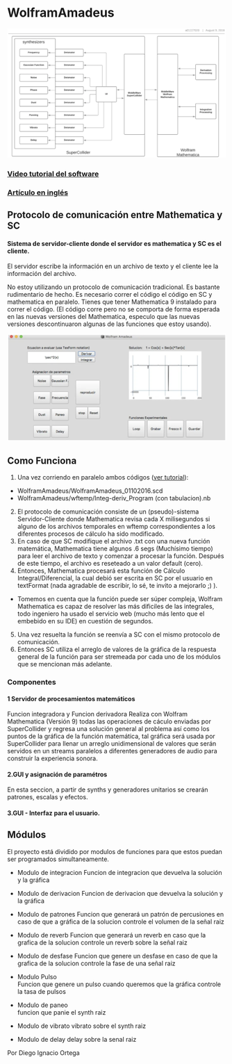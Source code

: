 # WolframAmadeus

![architecture](images/architecture.png)

### [Video tutorial del software](https://medium.com/@diegoignacioortega/music-of-mathematica-70ccdfeb2e42)

### [Artículo en inglés](https://medium.com/@diegoignacioortega/music-of-mathematica-70ccdfeb2e42)

## Protocolo de comunicación entre Mathematica y SC

#### Sistema de servidor-cliente donde el servidor es mathematica y SC es el cliente. 
El servidor escribe la información en un archivo de texto y el cliente lee la información del archivo.

No estoy utilizando un protocolo de comunicación tradicional. Es bastante rudimentario de hecho. 
Es necesario correr el código el código en SC y mathematica en paralelo. 
Tienes que tener Mathematica 9 instalado para correr el código. 
(El código corre pero no se comporta de forma esperada en las nuevas versiones del Mathematica, 
especulo que las nuevas versiones descontinuaron algunas de las funciones que estoy usando).

![architecture](images/UI.png)
## Como Funciona
1. Una vez corriendo en paralelo ambos códigos ([ver tutorial](https://www.youtube.com/watch?v=D2h2Vl4OYZs)):
- WolframAmadeus/WolframAmadeus_01102016.scd 
- WolframAmadeus/wftemp/Integ-deriv_Program (con tabulacion).nb
2. El protocolo de comunicación consiste de un (pseudo)-sistema Servidor-Cliente donde Mathematica revisa cada X milisegundos si alguno de los archivos temporales en wftemp correspondientes a los diferentes procesos de cálculo ha sido modificado. 
3. En caso de que SC modifique el archivo .txt con una nueva función matemática, Mathematica tiene algunos .6 segs (Muchísimo tiempo) para leer el archivo de texto y comenzar a procesar la función. Después de este tiempo, el archivo es reseteado a un valor default (cero).
4. Entonces, Mathematica procesará esta función de Cálculo Integral/Diferencial, la cual debió ser escrita en SC por el usuario en textFormat (nada agradable de escribir, lo sé, te invito a mejorarlo ;) ). 
- Tomemos en cuenta que la función puede ser súper compleja, Wolfram Mathematica es capaz de resolver las más dificiles de las integrales, todo ingeniero ha usado el servicio web (mucho más lento que el embebido en su IDE) en cuestión de segundos. 
5. Una vez resuelta la función se reenvía a SC con el mismo protocolo de comunicación.
6. Entonces SC utiliza el arreglo de valores de la gráfica de la respuesta general de la función para ser stremeada por cada uno de los módulos que se mencionan más adelante.

### Componentes

#### 1 Servidor de procesamientos matemáticos

Funcion integradora y Funcion derivadora
Realiza con Wolfram Mathematica (Versión 9) todas las operaciones de cáculo  enviadas por SuperCollider y regresa una solución general al problema así como los puntos de la gráfica de la función matemática, tal gráfica será usada por SuperCollider para llenar un arreglo unidimensional de valores que serán servidos en un streams paralelos a diferentes generadores de audio para construir la experiencia sonora.

#### 2.GUI y asignación de paramétros

En esta seccion, a partir de synths y generadores unitarios se crearán patrones, escalas y efectos.

#### 3.GUI - Interfaz para el usuario.

## Módulos
El proyecto está dividido por modulos de funciones para que estos puedan ser programados simultaneamente.

- Modulo de integracion 
Funcion de integracion que devuelva la solución y la gráfica

- Modulo de derivacion 
Funcion de derivacion que devuelva la solución y la gráfica

- Modulo de patrones 
Funcion que generará un patrón de percusiones en caso de que a gráfica de la solucion controle el volumen de la señal raiz

- Modulo de reverb 
Funcion que generará un reverb en caso que la grafica de la solucion controle un reverb sobre la señal raiz

- Modulo de desfase 
Funcion que genere un desfase en caso de que la grafica de la solucion controle la fase de una señal raiz

- Modulo Pulso  
Funcion que genere un pulso cuando queremos que la gráfica controle la tasa de pulsos

- Modulo de paneo  
funcion que panie el synth raiz

- Modulo de vibrato 
vibrato sobre el synth raiz

- Modulo de delay 
delay sobre la senal raiz

Por Diego Ignacio Ortega
